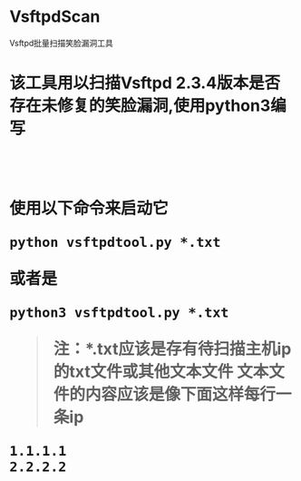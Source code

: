 # VsftpdScan
Vsftpd批量扫描笑脸漏洞工具

<h1>该工具用以扫描Vsftpd 2.3.4版本是否存在未修复的笑脸漏洞,使用python3编写<h1></br>

使用以下命令来启动它
```
python vsftpdtool.py *.txt
```
或者是</br>
```
python3 vsftpdtool.py *.txt
```
>注：*.txt应该是存有待扫描主机ip的txt文件或其他文本文件
>文本文件的内容应该是像下面这样每行一条ip
```
1.1.1.1
2.2.2.2
```
